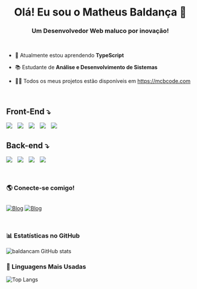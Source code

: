 <h1 align="center"> Olá! Eu sou o Matheus Baldança 🤙</h1>
<h3 align="center">Um Desenvolvedor Web maluco por inovação!</h3>
<br>

- 🌱 Atualmente estou aprendendo **TypeScript**

- 📚 Estudante de **Análise e Desenvolvimento de Sistemas** 

- 👨‍💻 Todos os meus projetos estão disponíveis em https://mcbcode.com

<br>
<div>
  <h2><strong>Front-End</strong> ⤵</h2>
</div>

<div style="display: inline_block">

   <img style="padding-right: 10px;"  src="https://img.shields.io/badge/JavaScript-F7DF1E?style=for-the-badge&logo=javascript&logoColor=black"></img>
  <img style="padding-right: 10px;"  src="https://img.shields.io/badge/React-20232A?style=for-the-badge&logo=react&logoColor=61DAFB"></img>
  <img style="padding-right: 10px;" src="https://img.shields.io/badge/HTML5-E34F26?style=for-the-badge&logo=html5&logoColor=white"></img>
  <img style="padding-right: 10px;"  src="https://img.shields.io/badge/CSS3-1572B6?style=for-the-badge&logo=css3&logoColor=white"></img>
  <img style="padding-right: 10px;"  src="https://img.shields.io/badge/TypeScript-007ACC?style=for-the-badge&logo=typescript&logoColor=white"></img>
  

 
<div>
  <h2>Back-end ⤵</h2>
</div>

<div style="display: inline_block">

  <img style="padding-right: 10px;" src="https://img.shields.io/badge/Node.js-43853D?style=for-the-badge&logo=node.js&logoColor=white"></img>
  <img style="padding-right: 10px;"  src="https://img.shields.io/badge/Express.js-404D59?style=for-the-badge"></img>
  <img style="padding-right: 10px;"  src="https://img.shields.io/badge/MySQL-00000F?style=for-the-badge&logo=mysql&logoColor=white"></img>
  <img style="padding-right: 10px" src="https://img.shields.io/badge/MongoDB-4EA94B?style=for-the-badge&logo=mongodb&logoColor=white"></img>

</div>
<br>
<div style="display: grid">
 
 ### 🌎 Conecte-se comigo!

 <a href="https://www.linkedin.com/in/matheus-baldan%C3%A7a-6a66a1195/">
  
![Blog](https://img.shields.io/badge/LinkedIn-0077B5?style=for-the-badge&logo=linkedin&logoColor=white)</a>
<a href="mailto:baldancam@gmail.com">
![Blog](https://img.shields.io/badge/Gmail-D14836?style=for-the-badge&logo=gmail&logoColor=white)
</a>
</div>

<br>
<div style="display: inline_block">
  
### 📊 Estatísticas no GitHub

  ![baldancam GitHub stats](https://github-readme-stats.vercel.app/api?username=baldancam&show_icons=true&theme=dracula)


### 🚀 Linguagens Mais Usadas

![Top Langs](https://github-readme-stats.vercel.app/api/top-langs/?username=baldancam&layout=compact)
</div>

